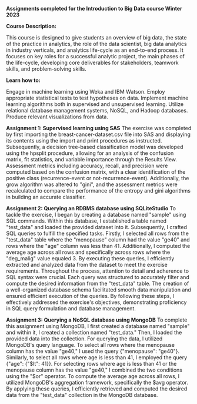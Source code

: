 **Assignments completed for the Introduction to Big Data course Winter 2023**

**Course Description:**

This course is designed to give students an overview of big data, the state of the practice in analytics, the role of the data scientist, 
big data analytics in industry verticals, and analytics life-cycle as an end-to-end process. It focuses on key roles for a successful 
analytic project, the main phases of the life-cycle, developing core deliverables for stakeholders, teamwork skills, and problem-solving skills.

**Learn how to:**

Engage in machine learning using Weka and IBM Watson.
Employ appropriate statistical tests to test hypotheses on data.
Implement machine learning algorithms both in supervised and unsupervised learning.
Utilize relational database management systems, NoSQL, and Hadoop databases.
Produce relevant visualizations from data.

**Assignment 1: Supervised learning using SAS**
The exercise was completed by first importing the breast-cancer-dataset.csv file into SAS and displaying its contents using the import and print procedures as instructed. 
Subsequently, a decision tree-based classification model was developed using the hpsplit procedure, allowing for an analysis of the confusion matrix, fit statistics, 
and variable importance through the Results View. Assessment metrics including accuracy, recall, and precision were computed based on the confusion matrix, with a clear 
identification of the positive class (recurrence-event or not-recurrence-event). Additionally, the grow algorithm was altered to "gini", and the assessment metrics were 
recalculated to compare the performance of the entropy and gini algorithms in building an accurate classifier.

**Assignment 2: Querying an RDBMS database using SQLiteStudio**
To tackle the exercise, I began by creating a database named "sample" using SQL commands. Within this database, I established a table named "test_data" and loaded the provided
dataset into it. Subsequently, I crafted SQL queries to fulfill the specified tasks. Firstly, I selected all rows from the "test_data" table where the "menopause" column had the 
value "ge40" and rows where the "age" column was less than 41. Additionally, I computed the average age across all rows and specifically across rows where the "deg_malig" value equaled 3. 
By executing these queries, I efficiently extracted and analyzed data from the dataset to meet the exercise requirements.
Throughout the process, attention to detail and adherence to SQL syntax were crucial. Each query was structured to accurately filter and compute the desired information from the "test_data" table. 
The creation of a well-organized database schema facilitated smooth data manipulation and ensured efficient execution of the queries. By following these steps, I effectively addressed the exercise's 
objectives, demonstrating proficiency in SQL query formulation and database management.

**Assignment 3: Querying a NoSQL database using MongoDB**
To complete this assignment using MongoDB, I first created a database named "sample" and within it, I created a collection named "test_data." Then, I loaded the provided data into the collection. 
For querying the data, I utilized MongoDB's query language. To select all rows where the menopause column has the value "ge40," I used the query {"menopause": "ge40"}. Similarly, to select all rows 
where age is less than 41, I employed the query {"age": {"$lt": 41}}. For selecting rows where age is less than 41 or the menopause column has the value "ge40," I combined the two conditions using 
the "$or" operator. To compute the average age across all rows, I utilized MongoDB's aggregation framework, specifically the $avg operator. By applying these queries, I efficiently retrieved and 
computed the desired data from the "test_data" collection in the MongoDB database.
